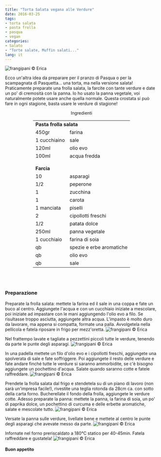 ```yaml
---
title: "Torta Salata vegana alle Verdure"
date: 2016-03-25
tags:
- torta salata
- pasta frolla
- pasqua
- vegan
categories:
- Salato
- "Torte salate, Muffin salati..."
lang: it
---
```

![](../2016-03-25-crostata-salata-alle-verdure/header.jpg "frangipani © Erica")

Ecco un'altra idea da preparare per il pranzo di Pasqua o per la scampagnata di Pasquetta... una torta, ma nella versione salata! Praticamente preparate una frolla salata, la farcite con tante verdure e date un po' di cremosità con la panna. Io ho usato la panna vegetale, voi naturalmente potete usare anche quella normale. Questa crostata si può fare in ogni stagione, basta usare le verdure di stagione!

<div id="wrapper" style="text-align: center">
  <div id="yourdiv" style="display: inline-block;">
    <div class="ingredients">
      <div class="ingredients-title">Ingredienti</div>
      <table>
        <tbody>
          <tr>
            <td colspan="2"><b>Pasta frolla salata</b></td>
          </tr>
          <tr>
            <td>450gr</td>
            <td>farina</td>
          </tr>
          <tr>
            <td>1 cucchiaino</td>
            <td>sale</td>
          </tr>
          <tr>
            <td>120ml</td>
            <td>olio evo</td>
          </tr>
          <tr>
            <td>100ml</td>
            <td>acqua fredda</td>
          </tr>
          <tr style="height: 15px;"></tr>
          <tr>          
            <td colspan="2"><b>Farcia</b></td>
          </tr>
          <tr>
            <td>10</td>
            <td>asparagi</td>
          </tr>
          <tr>
            <td>1/2</td>
            <td>peperone</td>
          </tr>
          <tr>
            <td>1</td>
            <td>zucchina</td>
          </tr>
          <tr>
            <td>1</td>
            <td>carota</td>
          </tr>
          <tr>
            <td>1 manciata</td>
            <td>piselli</td>
          </tr>
          <tr>
            <td>2</td>
            <td>cipollotti freschi</td>
          </tr>
          <tr>
            <td>1/2</td>
            <td>patata dolce</td>  
           </tr>
          <tr>
            <td>250ml</td>
            <td>panna vegetale</td>
          </tr>
          <tr>
            <td>1 cucchiaio</td>
            <td>farina di soia</td>
          </tr>
          <tr>
            <td>qb</td>
            <td>spezie e erbe aromatiche</td>
          </tr>
          <tr>
            <td>qb</td>
            <td>olio evo</td>
          </tr>
          <tr>
            <td>qb</td>
            <td>sale</td>  
          </tr>
        </tbody>
      </table>
      <br></br>
    </div>
  </div>
</div>


<h3>
  <font color="grey">
    <i class="fa-solid fa-gears"></i>
  </font> Preparazione
</h3>

Preparate la frolla salata: mettete la farina ed il sale in una coppa e fate un buco al centro. Aggiungete l'acqua e con un cucchiaio iniziate a mescolare, poi iniziate ad impastare con le mani aggiungendo l'olio evo a filo. Se risultasse troppo asciutta, aggiungete altra acqua. L'impasto è molto duro da lavorare, ma appena si compatta, formate una palla. Avvolgetela nella pellicola e fatela riposare in frigo per mezz'oretta.
![](../2016-03-25-crostata-salata-alle-verdure/impasto.jpg "frangipani © Erica")

Nel frattempo lavate e tagliate a pezzettini piccoli tutte le verdure, tenendo da parte le punte degli asparagi.
![](../2016-03-25-crostata-salata-alle-verdure/verdure.jpg "frangipani © Erica")

In una padella mettete un filo d'olio evo e i cipollotti freschi, aggiungete una spolverata di sale e fate soffriggere. Poi aggiungete il resto delle verdure e fate andare finché tutte le verdure si saranno ammorbidite, se c'è bisogno aggiungete un pochettino d'acqua. Salate quando saranno cotte e fatele raffreddare.
![](../2016-03-25-crostata-salata-alle-verdure/verdurecotte.jpg "frangipani © Erica")

Prendete la frolla salata dal frigo e stendetela su di un piano di lavoro (non sarà un'impresa facile!), rivestite una teglia rotonda da 28cm ca. con sotto della carta forno. Bucherellate il fondo della frolla, aggiungete le verdure cotte. Adesso preparate la panna: mettete la panna, la farina di soia, un po' di paprika dolce, un pochettino di curcuma e delle erbette aromatiche, salate e mescolate tutto.
![](../2016-03-25-crostata-salata-alle-verdure/panna.jpg "frangipani © Erica")

Versate la panna sulle verdure, livellate bene e mettete al centro le punte degli asparagi che avevate messo da parte.
![](../2016-03-25-crostata-salata-alle-verdure/teglia.jpg "frangipani © Erica")

Infornate nel forno preriscaldato a 180°C statico per 40-45min. Fatela raffreddare e gustatela!
![](../2016-03-25-crostata-salata-alle-verdure/risultato.jpg "frangipani © Erica")


<h4>Buon appetito
  <font color="red">
    <i class="fa-regular fa-face-smile"></i>
  </font>
</h4>
